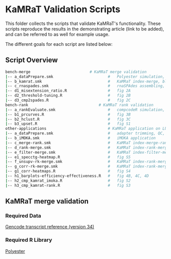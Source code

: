 # KaMRaT Validation Scripts

This folder collects the scripts that validate KaMRaT's functionality. These scripts reproduce the results in the demonstrating article (link to be added), and can be referred to as well for example usage.

The different goals for each script are listed below:

## Script Overview

```bash
bench-merge		                     # KaMRaT merge validation
|-- a_dataPrepare.smk                        #   Polyester simulation, k-mer count table preparation
|-- b_kamrat.smk                             #   KaMRaT index-merge, blastn on KaMRaT contigs
|-- c_rnaspades.smk                          #   rnaSPAdes assembling, blastn on rnaSPAdes contigs
|-- d1_misextension_ratio.R                  #   fig 2A
|-- d2_threshold-tuning.R                    #   fig 2B
|-- d3_cmp2spades.R                          #   fig 2C
bench-rank	                             # KaMRaT rank validation
|-- a_rankEvaluate.smk                       #   compcodeR simulation, KaMRaT index-rank
|-- b1_prcurves.R                            #   fig 3B
|-- b2_hclust.R                              #   fig 3C
|-- b3_upset.R                               #   fig S1
other-applications                           # KaMRaT application on LUADseo and PRADtcga datasets
|-- a_dataPrepare.smk                        #   adapter trimming, QC, and k-mer table preparation
|-- b_iMOKA.smk                              #   iMOKA application
|-- c_merge-rank.smk                         #   KaMRaT index-merge-rank (supervised)
|-- d_rank-merge.smk                         #   KaMRaT index-rank-merge (supervised)
|-- e_filter-merge.smk                       #   KaMRaT index-filter-merge
|-- e1_specctg-heatmap.R                     #   fig S5
|-- f_unsupv-rk-merge.smk                    #   KaMRaT index-rank-merge (unsupervised)
|-- g_corr-rk-merge.smk                      #   KaMRaT index-rank-merge (correlated features)
|-- g1_corr-heatmaps.R                       #   fig S4
|-- h1_barplots-efficiency-effectiveness.R   #   fig 4B, 4C, 4D
|-- h2_cmp_kamrat_imoka.R                    #   fig S2
|-- h3_cmp_kamrat-rank.R                     #   fig S3
```

## KaMRaT merge validation
### Required Data
[Gencode transcript reference (version 34)](https://ftp.ebi.ac.uk/pub/databases/gencode/Gencode_human/release_34/gencode.v34.transcripts.fa.gz)

### Required R Library
[Polyester](https://bioconductor.org/packages/release/bioc/html/polyester.html)
